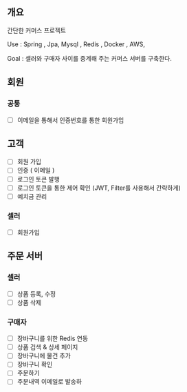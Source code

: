 ## 개요
간단한 커머스 프로젝트

Use : Spring , Jpa, Mysql , Redis , Docker , AWS,

Goal : 셀러와 구매자 사이를 중계해 주는 커머스 서버를 구축한다.

## 회원
### 공통
- [ ]  이메일을 통해서 인증번호를 통한 회원가입

## 고객
- [ ] 회원 가입
- [ ]  인증 ( 이메일 )
- [ ] 로그인 토큰 발행
- [ ] 로그인 토큰을 통한 제어 확인 (JWT, Filter를 사용해서 간략하게)
- [ ] 예치금 관리

### 셀러
- [ ] 회원가입

## 주문 서버


### 셀러
- [ ] 상품 등록, 수정
- [ ] 상품 삭제 

### 구매자
- [ ] 장바구니를 위한 Redis 연동
- [ ] 상품 검색 & 상세 페이지
- [ ] 장바구니에 물건 추가
- [ ] 장바구니 확인
- [ ] 주문하기
- [ ] 주문내역 이메일로 발송하
